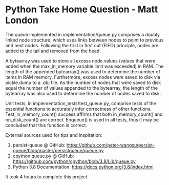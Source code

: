# Python Take Home Question - Matt London

The queue implemented in implementation/queue.py comprises a doubly linked node structure, which uses links between nodes to point to previous and next nodes. Following the first in first out (FIFO) principle, nodes are added to the tail and removed from the head. 

A bytearray was used to store all excess node values (values that were added when the max_in_memory variable limit was exceeded) in RAM. The length of the appended bytearray() was used to determine the number of items in RAM memory. Furthermore, excess nodes were saved to disk via pickle.dump to a .obj file. As the number of nodes that were saved to disk equal the number of values appended to the bytearray, the length of the bytearray was also used to determine the number of nodes saved to disk.

Unit tests, in implementation_tests/test_queue.py, comprise tests of the essential functions to accurately infer correctness of other functions. Test_in_memory_count() success affirms that both in_memory_count() and on_disk_count() are correct. Enqueue() is used in all tests, thus it may be concluded that this function is correct.

External sources used for tips and inspiration:
1. persist-queue @ GitHub: https://github.com/peter-wangxu/persist-queue/blob/master/persistqueue/queue.py
2. cpython queue.py @ GitHub: https://github.com/python/cpython/blob/3.8/Lib/queue.py
3. Python 3.8 Documentation: https://docs.python.org/3.8/index.html

It took 4 hours to complete this project.